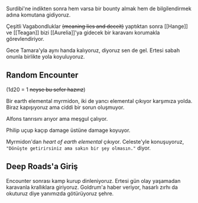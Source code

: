 ---
---  
  
Surdibi'ne indikten sonra hem varsa bir bounty almak hem de bilgilendirmek adına komutana gidiyoruz.  
  
Çeşitli Vagabondluklar ~~(meaning lies and deceit)~~ yaptıktan sonra [[Hange]] ve [[Teagan]] bizi [[Aurelia]]'ya gidecek bir karavanı korumakla görevlendiriyor.  
  
Gece Tamara'yla aynı handa kalıyoruz, diyoruz sen de gel. Ertesi sabah onunla birlikte yola koyuluyoruz.  
  
## Random Encounter  
(1d20 = 1 ~~neyse bu sefer hazırız~~)  
  
Bir earth elemental myrmidon, iki de yancı elemental çıkıyor karşımıza yolda. Biraz kapışıyoruz ama ciddi bir sorun oluşmuyor.  
  
Alfons tanrısını arıyor ama meşgul çalıyor.  
  
Philip uçup kaçıp damage üstüne damage koyuyor.  
  
Myrmidon'dan *heart of earth elemental* çıkıyor. Celeste'yle konuşuyoruz, `"Dönüşte getirirsiniz ama sakın bir şey olmasın."` diyor.  
  
## Deep Roads'a Giriş  
  
Encounter sonrası kamp kurup dinleniyoruz. Ertesi gün olay yaşamadan karavanla krallıklara giriyoruz. Goldrum'a haber veriyor, hasarlı zırhı da okuturuz diye yanımızda götürüyoruz şehre.